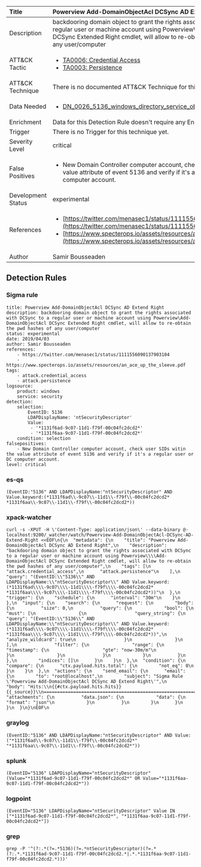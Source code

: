 | Title                | Powerview Add-DomainObjectAcl DCSync AD Extend Right                                                                                                                                                 |
|:---------------------|:------------------------------------------------------------------------------------------------------------------------------------------------------------|
| Description          | backdooring domain object to grant the rights associated with DCSync to a regular user or machine account using Powerview\Add-DomainObjectAcl DCSync Extended Right cmdlet, will allow to re-obtain the pwd hashes of any user/computer                                                                                                                                           |
| ATT&amp;CK Tactic    |  <ul><li>[TA0006: Credential Access](https://attack.mitre.org/tactics/TA0006)</li><li>[TA0003: Persistence](https://attack.mitre.org/tactics/TA0003)</li></ul>  |
| ATT&amp;CK Technique |  There is no documented ATT&amp;CK Technique for this Detection Rule.  |
| Data Needed          | <ul><li>[DN_0026_5136_windows_directory_service_object_was_modified](../Data_Needed/DN_0026_5136_windows_directory_service_object_was_modified.md)</li></ul>  |
| Enrichment           |  Data for this Detection Rule doesn't require any Enrichments.  |
| Trigger              |  There is no Trigger for this technique yet.  |
| Severity Level       | critical |
| False Positives      | <ul><li>New Domain Controller computer account, check user SIDs witin the value attribute of event 5136 and verify if it's a regular user or DC computer account.</li></ul>  |
| Development Status   | experimental |
| References           | <ul><li>[https://twitter.com/menasec1/status/1111556090137903104](https://twitter.com/menasec1/status/1111556090137903104)</li><li>[https://www.specterops.io/assets/resources/an_ace_up_the_sleeve.pdf](https://www.specterops.io/assets/resources/an_ace_up_the_sleeve.pdf)</li></ul>  |
| Author               | Samir Bousseaden |


## Detection Rules

### Sigma rule

```
title: Powerview Add-DomainObjectAcl DCSync AD Extend Right
description: backdooring domain object to grant the rights associated with DCSync to a regular user or machine account using Powerview\Add-DomainObjectAcl DCSync Extended Right cmdlet, will allow to re-obtain the pwd hashes of any user/computer
status: experimental
date: 2019/04/03
author: Samir Bousseaden
references:
    - https://twitter.com/menasec1/status/1111556090137903104
    - https://www.specterops.io/assets/resources/an_ace_up_the_sleeve.pdf
tags:
    - attack.credential_access
    - attack.persistence
logsource:
    product: windows
    service: security
detection:
    selection:
        EventID: 5136
        LDAPDisplayName: 'ntSecurityDescriptor'
        Value: 
         - '*1131f6ad-9c07-11d1-f79f-00c04fc2dcd2*'
         - '*1131f6aa-9c07-11d1-f79f-00c04fc2dcd2*'
    condition: selection
falsepositives:
    - New Domain Controller computer account, check user SIDs witin the value attribute of event 5136 and verify if it's a regular user or DC computer account.
level: critical

```





### es-qs
    
```
(EventID:"5136" AND LDAPDisplayName:"ntSecurityDescriptor" AND Value.keyword:(*1131f6ad\\-9c07\\-11d1\\-f79f\\-00c04fc2dcd2* *1131f6aa\\-9c07\\-11d1\\-f79f\\-00c04fc2dcd2*))
```


### xpack-watcher
    
```
curl -s -XPUT -H \'Content-Type: application/json\' --data-binary @- localhost:9200/_watcher/watch/Powerview-Add-DomainObjectAcl-DCSync-AD-Extend-Right <<EOF\n{\n  "metadata": {\n    "title": "Powerview Add-DomainObjectAcl DCSync AD Extend Right",\n    "description": "backdooring domain object to grant the rights associated with DCSync to a regular user or machine account using Powerview\\\\Add-DomainObjectAcl DCSync Extended Right cmdlet, will allow to re-obtain the pwd hashes of any user/computer",\n    "tags": [\n      "attack.credential_access",\n      "attack.persistence"\n    ],\n    "query": "(EventID:\\"5136\\" AND LDAPDisplayName:\\"ntSecurityDescriptor\\" AND Value.keyword:(*1131f6ad\\\\-9c07\\\\-11d1\\\\-f79f\\\\-00c04fc2dcd2* *1131f6aa\\\\-9c07\\\\-11d1\\\\-f79f\\\\-00c04fc2dcd2*))"\n  },\n  "trigger": {\n    "schedule": {\n      "interval": "30m"\n    }\n  },\n  "input": {\n    "search": {\n      "request": {\n        "body": {\n          "size": 0,\n          "query": {\n            "bool": {\n              "must": [\n                {\n                  "query_string": {\n                    "query": "(EventID:\\"5136\\" AND LDAPDisplayName:\\"ntSecurityDescriptor\\" AND Value.keyword:(*1131f6ad\\\\-9c07\\\\-11d1\\\\-f79f\\\\-00c04fc2dcd2* *1131f6aa\\\\-9c07\\\\-11d1\\\\-f79f\\\\-00c04fc2dcd2*))",\n                    "analyze_wildcard": true\n                  }\n                }\n              ],\n              "filter": {\n                "range": {\n                  "timestamp": {\n                    "gte": "now-30m/m"\n                  }\n                }\n              }\n            }\n          }\n        },\n        "indices": []\n      }\n    }\n  },\n  "condition": {\n    "compare": {\n      "ctx.payload.hits.total": {\n        "not_eq": 0\n      }\n    }\n  },\n  "actions": {\n    "send_email": {\n      "email": {\n        "to": "root@localhost",\n        "subject": "Sigma Rule \'Powerview Add-DomainObjectAcl DCSync AD Extend Right\'",\n        "body": "Hits:\\n{{#ctx.payload.hits.hits}}{{_source}}\\n================================================================================\\n{{/ctx.payload.hits.hits}}",\n        "attachments": {\n          "data.json": {\n            "data": {\n              "format": "json"\n            }\n          }\n        }\n      }\n    }\n  }\n}\nEOF\n
```


### graylog
    
```
(EventID:"5136" AND LDAPDisplayName:"ntSecurityDescriptor" AND Value:("*1131f6ad\\-9c07\\-11d1\\-f79f\\-00c04fc2dcd2*" "*1131f6aa\\-9c07\\-11d1\\-f79f\\-00c04fc2dcd2*"))
```


### splunk
    
```
(EventID="5136" LDAPDisplayName="ntSecurityDescriptor" (Value="*1131f6ad-9c07-11d1-f79f-00c04fc2dcd2*" OR Value="*1131f6aa-9c07-11d1-f79f-00c04fc2dcd2*"))
```


### logpoint
    
```
(EventID="5136" LDAPDisplayName="ntSecurityDescriptor" Value IN ["*1131f6ad-9c07-11d1-f79f-00c04fc2dcd2*", "*1131f6aa-9c07-11d1-f79f-00c04fc2dcd2*"])
```


### grep
    
```
grep -P '^(?:.*(?=.*5136)(?=.*ntSecurityDescriptor)(?=.*(?:.*.*1131f6ad-9c07-11d1-f79f-00c04fc2dcd2.*|.*.*1131f6aa-9c07-11d1-f79f-00c04fc2dcd2.*)))'
```



